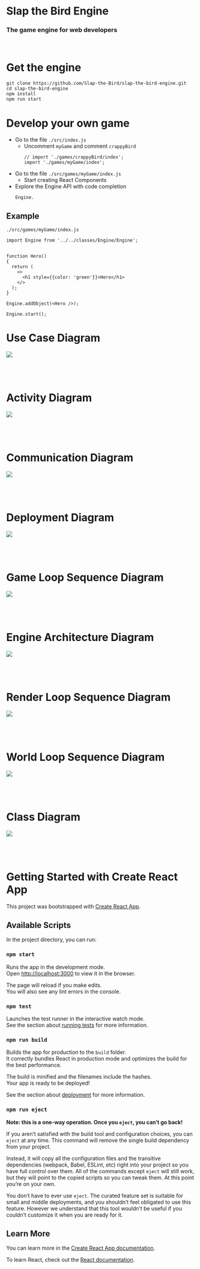# Slap the Bird Engine
### The game engine for web developers

<br>

# Get the engine
```
git clone https://github.com/Slap-the-Bird/slap-the-bird-engine.git
cd slap-the-bird-engine
npm install
npm run start
```

# Develop your own game
- Go to the file `./src/index.js`
    - Uncomment `myGame` and comment `crappyBird`
        ```
        // import './games/crappyBird/index';
        import './games/myGame/index';
        ```
- Go to the file `./src/games/myGame/index.js`
    - Start creating React Components
- Explore the Engine API with code completion
    ```
    Engine.
    ```

## Example

`./src/games/myGame/index.js`
```
import Engine from '../../classes/Engine/Engine';


function Hero()
{
  return (
    <>
      <h1 style={{color: 'green'}}>Hero</h1>
    </>
  );
}

Engine.addObject(<Hero />);

Engine.start();
```

# Use Case Diagram
<img src="doc/use_case.drawio.svg" />
<br/>
<br/>
<br/>
<br/>

# Activity Diagram
<img src="doc/activity.drawio.svg" />
<br/>
<br/>
<br/>
<br/>

# Communication Diagram
<img src="doc/communication.drawio.svg" />
<br/>
<br/>
<br/>
<br/>

# Deployment Diagram
<img src="doc/deployment.drawio.svg" />
<br/>
<br/>
<br/>
<br/>

# Game Loop Sequence Diagram
<img src="doc/game_loop.drawio.svg" />
<br/>
<br/>
<br/>
<br/>

# Engine Architecture Diagram
<img src="doc/engine_architecture.png" />
<br/>
<br/>
<br/>
<br/>

# Render Loop Sequence Diagram
<img src="doc/render_loop.drawio.svg" />
<br/>
<br/>
<br/>
<br/>

# World Loop Sequence Diagram
<img src="doc/world_loop.drawio.svg" />
<br/>
<br/>
<br/>
<br/>

# Class Diagram
<img src="doc/class.drawio.svg" />
<br/>
<br/>
<br/>
<br/>

# Getting Started with Create React App

This project was bootstrapped with [Create React App](https://github.com/facebook/create-react-app).

## Available Scripts

In the project directory, you can run:

### `npm start`

Runs the app in the development mode.\
Open [http://localhost:3000](http://localhost:3000) to view it in the browser.

The page will reload if you make edits.\
You will also see any lint errors in the console.

### `npm test`

Launches the test runner in the interactive watch mode.\
See the section about [running tests](https://facebook.github.io/create-react-app/docs/running-tests) for more information.

### `npm run build`

Builds the app for production to the `build` folder.\
It correctly bundles React in production mode and optimizes the build for the best performance.

The build is minified and the filenames include the hashes.\
Your app is ready to be deployed!

See the section about [deployment](https://facebook.github.io/create-react-app/docs/deployment) for more information.

### `npm run eject`

**Note: this is a one-way operation. Once you `eject`, you can’t go back!**

If you aren’t satisfied with the build tool and configuration choices, you can `eject` at any time. This command will remove the single build dependency from your project.

Instead, it will copy all the configuration files and the transitive dependencies (webpack, Babel, ESLint, etc) right into your project so you have full control over them. All of the commands except `eject` will still work, but they will point to the copied scripts so you can tweak them. At this point you’re on your own.

You don’t have to ever use `eject`. The curated feature set is suitable for small and middle deployments, and you shouldn’t feel obligated to use this feature. However we understand that this tool wouldn’t be useful if you couldn’t customize it when you are ready for it.

## Learn More

You can learn more in the [Create React App documentation](https://facebook.github.io/create-react-app/docs/getting-started).

To learn React, check out the [React documentation](https://reactjs.org/).
